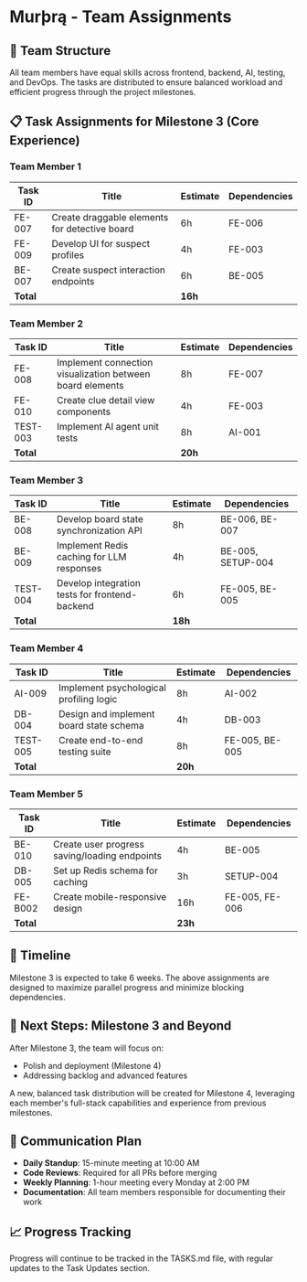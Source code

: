 # Murþrą - Team Assignments

## 👥 Team Structure

All team members have equal skills across frontend, backend, AI, testing, and DevOps. The tasks are distributed to ensure balanced workload and efficient progress through the project milestones.

## 📋 Task Assignments for Milestone 3 (Core Experience)

### Team Member 1
| Task ID | Title | Estimate | Dependencies |
|---------|-------|----------|-------------|
| FE-007 | Create draggable elements for detective board | 6h | FE-006 |
| FE-009 | Develop UI for suspect profiles | 4h | FE-003 |
| BE-007 | Create suspect interaction endpoints | 6h | BE-005 |
| **Total** | | **16h** | |

### Team Member 2
| Task ID | Title | Estimate | Dependencies |
|---------|-------|----------|-------------|
| FE-008 | Implement connection visualization between board elements | 8h | FE-007 |
| FE-010 | Create clue detail view components | 4h | FE-003 |
| TEST-003 | Implement AI agent unit tests | 8h | AI-001 |
| **Total** | | **20h** | |

### Team Member 3
| Task ID | Title | Estimate | Dependencies |
|---------|-------|----------|-------------|
| BE-008 | Develop board state synchronization API | 8h | BE-006, BE-007 |
| BE-009 | Implement Redis caching for LLM responses | 4h | BE-005, SETUP-004 |
| TEST-004 | Develop integration tests for frontend-backend | 6h | FE-005, BE-005 |
| **Total** | | **18h** | |

### Team Member 4
| Task ID | Title | Estimate | Dependencies |
|---------|-------|----------|-------------|
| AI-009 | Implement psychological profiling logic | 8h | AI-002 |
| DB-004 | Design and implement board state schema | 4h | DB-003 |
| TEST-005 | Create end-to-end testing suite | 8h | FE-005, BE-005 |
| **Total** | | **20h** | |

### Team Member 5
| Task ID | Title | Estimate | Dependencies |
|---------|-------|----------|-------------|
| BE-010 | Create user progress saving/loading endpoints | 4h | BE-005 |
| DB-005 | Set up Redis schema for caching | 3h | SETUP-004 |
| FE-B002 | Create mobile-responsive design | 16h | FE-005, FE-006 |
| **Total** | | **23h** | |

## 📅 Timeline

Milestone 3 is expected to take 6 weeks. The above assignments are designed to maximize parallel progress and minimize blocking dependencies.

## 🚀 Next Steps: Milestone 3 and Beyond

After Milestone 3, the team will focus on:
- Polish and deployment (Milestone 4)
- Addressing backlog and advanced features

A new, balanced task distribution will be created for Milestone 4, leveraging each member's full-stack capabilities and experience from previous milestones.

## 📝 Communication Plan

- **Daily Standup**: 15-minute meeting at 10:00 AM
- **Code Reviews**: Required for all PRs before merging
- **Weekly Planning**: 1-hour meeting every Monday at 2:00 PM
- **Documentation**: All team members responsible for documenting their work

## 📈 Progress Tracking

Progress will continue to be tracked in the TASKS.md file, with regular updates to the Task Updates section.
